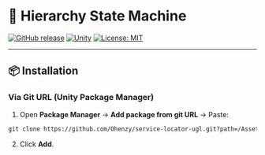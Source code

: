 ﻿# 🚀 Hierarchy State Machine

[![GitHub release](https://img.shields.io/badge/version-v1.0.0-blue)](https://github.com/Ohenzy/event-bus-ugl/releases/tag/v1.0.0)
[![Unity](https://img.shields.io/badge/Unity-black.svg?logo=unity)](https://unity.com)
[![License: MIT](https://img.shields.io/badge/License-MIT-green.svg)](https://opensource.org/licenses/MIT)

---

## 📦 **Installation**
### **Via Git URL (Unity Package Manager)**
1. Open **Package Manager** → **Add package from git URL** → Paste:<br>
```md
git clone https://github.com/Ohenzy/service-locator-ugl.git?path=/Assets/Scripts/ServiceLocator/#v1.0.0
```

2. Click **Add**.

